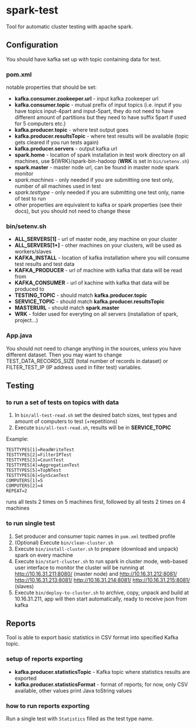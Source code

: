 # spark-test
Tool for automatic cluster testing with apache spark.

## Configuration
You should have kafka set up with topic containing data for test.
### pom.xml
notable properties that should be set:
* **kafka.consumer.zookeeper.url** - input kafka zookeeper url
* **kafka.consumer.topic** - mutual prefix of input topics (i.e. input if you have topics input-4part and input-5part, they do not need to have different amount of partitions but they need to have suffix 5part if used for 5 computers etc.)
* **kafka.producer.topic** - where test output goes
* **kafka.producer.resultsTopic** - where test results will be available (topic gets cleared if you run tests again)
* **kafka.producer.servers** - output kafka url
* **spark.home** - location of spark installation in test work directory on all machines, use ${WRK}/spark-bin-hadoop (**WRK** is set in `bin/setenv.sh`)
* **spark.master** - master node url, can be found in master node spark monitor
* *spark.machines* - only needed if you are submitting one test only, number of all machines used in test
* *spark.testtype* - only needed if you are submitting one test only, name of test to run
* other properties are equivalent to kafka or spark properties (see their docs), but you should not need to change these

### bin/setenv.sh
* **ALL_SERVERS[1]** - url of master node, any machine on your cluster
* **ALL_SERVERS[1+]** - other machines on your clusters, will be used as workers/slaves
* **KAFKA_INSTALL** - location of kafka installation where you will consume test results and test data
* **KAFKA_PRODUCER** - url of machine with kafka that data will be read from
* **KAFKA_CONSUMER** - url of kachine with kafka that data will be produced to
* **TESTING_TOPIC** - should match **kafka.producer.topic**
* **SERVICE_TOPIC** - should match **kafka.producer.resultsTopic**
* **MASTERURL** - should match **spark.master**
* **WRK** - folder used for everyting on all servers (installation of spark, project...)

### App.java
You should not need to change anything in the sources, unless you have different dataset. Then you may want to change TEST_DATA_RECORDS_SIZE (total number of records in dataset) or FILTER_TEST_IP (IP address used in filter test) variables.

## Testing
### to run a set of tests on topics with data
1. In `bin/all-test-read.sh` set the desired batch sizes, test types and amount of computers to test (+repetitions)
2. Execute `bin/all-test-read.sh`, results will be in **SERVICE_TOPIC**

Example:
```
TESTTYPES[1]=ReadWriteTest
TESTTYPES[2]=FilterIPTest
TESTTYPES[3]=CountTest
TESTTYPES[4]=AggregationTest
TESTTYPES[5]=TopNTest
TESTTYPES[6]=SynScanTest
COMPUTERS[1]=5
COMPUTERS[2]=4
REPEAT=2
```

runs all tests 2 times on 5 machines first, followed by all tests 2 times on 4 machines

### to run single test
1. Set producer and consumer topic names in `pom.xml` testbed profile
2. (Optional) Execute `bin/clean-cluster.sh`
3. Execute `bin/install-cluster.sh` to prepare (download and unpack) spark on every machine
4. Execute `bin/start-cluster.sh` to run spark in cluster mode, web-based user interface to monitor the cluster will be running at http://10.16.31.211:8080/ (master node) and http://10.16.31.212:8081/ http://10.16.31.213:8081/ http://10.16.31.214:8081/ http://10.16.31.215:8081/ (slaves)
5. Execute `bin/deploy-to-cluster.sh` to archive, copy, unpack and build at 10.16.31.211, app will then start automatically, ready to receive json from kafka

## Reports
Tool is able to export basic statistics in CSV format into specified Kafka topic.
### setup of reports exporting
* **kafka.producer.statisticsTopic** - Kafka topic where statistics results are exported
* **kafka.producer.statisticsFormat** - format of reports; for now, only CSV available, other values print Java toString values

### how to run reports exporting
Run a single test with `Statistics` filled as the test type name.